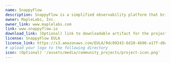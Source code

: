 ```yaml
---
name: SnappyFlow
description: SnappyFlow is a simplified observability platform that brings together metrics, logs, distributed tracing, synthetics monitoring and alert management in an integrated workflow. SnappyFlow uses AWS OpenSearch for storing, aggregating and querying all datapoints collected by Snappyflow.
owner: MapleLabs, Inc.
owner_link: www.maplelabs.com 
link: www.snappyflow.io
download_link: (Optional) link to downloadable artifact for the project
license: SnappyFlow EULA
license_link: https://s3.amazonaws.com/EULA/9dc09243-6d10-4b96-a17f-d8a4cdb90055_eula.pdf
# upload your logo to the following directory 
icon: (Optional) '/assets/media/community_projects/project-icon.png'
---
```

